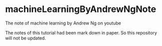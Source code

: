 # machineLearningByAndrewNgNote
The note of machine learning by Andrew Ng on youtube

The notes of this tutorial had been mark down in paper. So this repository will not be updated.
